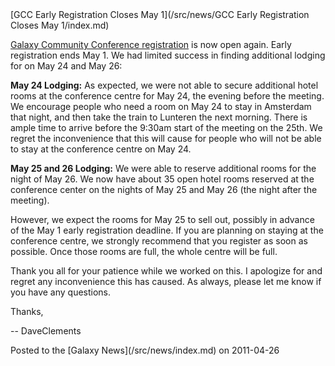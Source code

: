 <div class='newsItemHeader'>[GCC Early Registration Closes May 1](/src/news/GCC Early Registration Closes May 1/index.md)</div>

[Galaxy Community Conference registration](http://galaxy.psu.edu/gcc2011/Register.html) is now open again. Early registration ends May 1.  We had limited success in finding additional lodging for on May 24 and May 26:

**May 24 Lodging:** As expected, we were not able to secure additional hotel rooms at the conference centre for May 24, the evening before the meeting.  We encourage people who need a room on May 24 to stay in Amsterdam that night, and then take the train to Lunteren the next morning.  There is ample time to arrive before the 9:30am start of the meeting on the 25th.  We regret the inconvenience that this will cause for people who will not be able to stay at the conference centre on May 24.

**May 25 and 26 Lodging:** We were able to reserve additional rooms for the night of May 26. We now have about 35 open hotel rooms reserved at the conference center on the nights of May 25 and May 26 (the night after the meeting).

However, we expect the rooms for May 25 to sell out, possibly in advance of the May 1 early registration deadline.  If you are planning on staying at the conference centre, we strongly recommend that you register as soon as possible.  Once those rooms are full, the whole centre will be full.

Thank you all for your patience while we worked on this.  I apologize for and regret any inconvenience this has caused.  As always, please let me know if you have any questions.

Thanks,

-- DaveClements

<div class='newsItemFooter'>Posted to the [Galaxy News](/src/news/index.md) on 2011-04-26</div>

